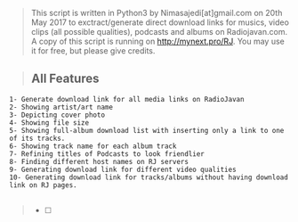 > This script is written in Python3 by Nimasajedi[at]gmail.com on 20th May 2017 to exctract/generate direct download links for musics, video clips (all possible qualities), podcasts and albums on Radiojavan.com. A copy of this script is running on http://mynext.pro/RJ. You may use it 
for free, but please give credits. 

##

> ## All Features 
```
1- Generate download link for all media links on RadioJavan
2- Showing artist/art name
3- Depicting cover photo
4- Showing file size
5- Showing full-album download list with inserting only a link to one of its tracks.
6- Showing track name for each album track
7- Refining titles of Podcasts to look friendlier
8- Finding different host names on RJ servers
9- Generating download link for different video qualities
10- Generating download link for tracks/albums without having download link on RJ pages.
```

## 
> - [ ]  
#
###

